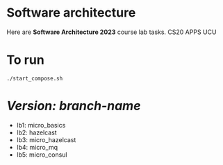 # Software architecture

Here are **Software Architecture 2023** course lab tasks.
CS20 APPS UCU

# To run
```{bash}
./start_compose.sh
```

# *Version: branch-name*
* lb1: micro_basics
* lb2: hazelcast
* lb3: micro_hazelcast
* lb4: micro_mq
* lb5: micro_consul
